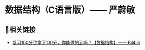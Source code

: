 # 数据结构（C语言版）—— 严蔚敏

##  

## 🔗相关链接
+ [复习100分钟拿下100分，你能做的到吗？【数据结构】—— Bilibili](https://www.bilibili.com/video/BV1Fv411H7jH/?spm_id_from=333.337.search-card.all.click&vd_source=8583748192f1bc61f6d8bf9d41576b98)
